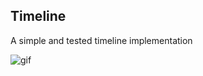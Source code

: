## Timeline

A simple and tested timeline implementation

![gif](http://recordit.co/YJ4nOdJj4I.gif)

